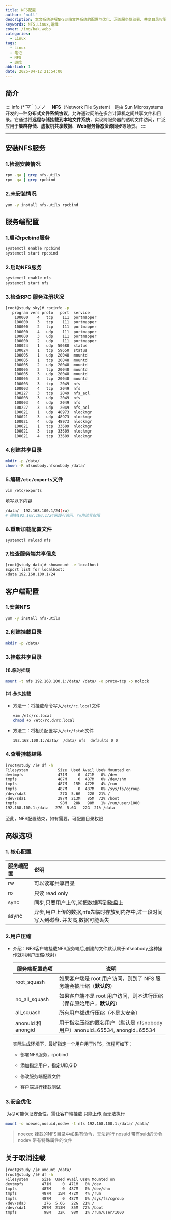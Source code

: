 ```yaml
---
title: NFS配置
author: 'null'
description: 本文系统讲解NFS网络文件系统的配置与优化，涵盖服务端部署、共享目录权限设置、客户端挂载方法，以及用户压缩（root_squash/all_squash）、安全挂载选项（noexec/nosuid）等高级配置。通过实战步骤演示如何实现跨服务器文件共享，特别强调生产环境中的权限控制与数据安全策略，为集群存储、虚拟机共享等场景提供可靠解决方案。
keywords: NFS,Linux,运维
cover: /img/bak.webp
categories:
  - Linux
tags:
  - Linux
  - 笔记
  - NFS
  - 运维
abbrlink: 1
date: 2025-04-12 21:54:00
---
```

## 简介

:::: info (*´▽｀)ノノ
   &nbsp;&nbsp;&nbsp;&nbsp;**NFS**（Network File System） 是由 Sun Microsystems 开发的一种**分布式文件系统协议**，允许通过网络在多台计算机之间共享文件和目录。它通过将**远程存储挂载到本地文件系统**，实现跨服务器的透明文件访问，广泛应用于**集群存储**、**虚拟机共享数据**、**Web服务静态资源同步**等场景。
::::

---------------------------------------------------------------------------------------------------------------------------------------
## 安装NFS服务

### 1.检测安装情况
```bash
rpm -qa | grep nfs-utils
rpm -qa | grep rpcbind
```
### 2.未安装情况
```bash
yum -y install nfs-utils rpcbind
```
## 服务端配置
### 1.启动rpcbind服务
```bash
systemctl enable rpcbind
systemctl start rpcbind
```
### 2.启动NFS服务
```bash
systemctl enable nfs
systemctl start nfs
```
### 3.检查RPC 服务注册状况
```bash
[root@study sky]# rpcinfo -p
   program vers proto   port  service
    100000    4   tcp    111  portmapper
    100000    3   tcp    111  portmapper
    100000    2   tcp    111  portmapper
    100000    4   udp    111  portmapper
    100000    3   udp    111  portmapper
    100000    2   udp    111  portmapper
    100024    1   udp  50680  status
    100024    1   tcp  59650  status
    100005    1   udp  20048  mountd
    100005    1   tcp  20048  mountd
    100005    2   udp  20048  mountd
    100005    2   tcp  20048  mountd
    100005    3   udp  20048  mountd
    100005    3   tcp  20048  mountd
    100003    3   tcp   2049  nfs
    100003    4   tcp   2049  nfs
    100227    3   tcp   2049  nfs_acl
    100003    3   udp   2049  nfs
    100003    4   udp   2049  nfs
    100227    3   udp   2049  nfs_acl
    100021    1   udp  48973  nlockmgr
    100021    3   udp  48973  nlockmgr
    100021    4   udp  48973  nlockmgr
    100021    1   tcp  33609  nlockmgr
    100021    3   tcp  33609  nlockmgr
    100021    4   tcp  33609  nlockmgr
```
### 4.创建共享目录
```bash
mkdir -p /data/
chown -R nfsnobody.nfsnobody /data/
```
### 5.编辑`/etc/exports`文件
```bash
vim /etc/exports
```
填写以下内容
```bash
/data/  192.168.100.1/24(rw)
# 限制192.168.100.1/24网段可访问，rw为读写权限
```
### 6.重新加载配置文件
```
systemctl reload nfs
```
### 7.检查服务端共享信息
```bash
[root@study data]# showmount -e localhost
Export list for localhost:
/data 192.168.100.1/24
```
## 客户端配置
### 1.安装NFS
```bash
yum -y install nfs-utils
```
### 2.创建挂载目录
```bash
mkdir -p /data/
```
### 3.挂载共享目录
#### (1).临时挂载
```bash
mount -t nfs 192.168.100.1:/data/ /data/ -o proto=tcp -o nolock
```
#### (2).永久挂载
- 方法一：将挂载命令写入`/etc/rc.local`文件
  ```bash
  vim /etc/rc.local
  chmod +x /etc/rc.d/rc.local
  ```
- 方法二：将相关配置写入`/etc/fstab`文件
  ```bash
  192.168.100.1:/data/  /data/ nfs  defaults 0 0
  ```
### 4.查看挂载结果
```bash
[root@study /]# df -h
Filesystem             Size  Used Avail Use% Mounted on
devtmpfs               471M     0  471M   0% /dev
tmpfs                  487M     0  487M   0% /dev/shm
tmpfs                  487M   15M  472M   4% /run
tmpfs                  487M     0  487M   0% /sys/fs/cgroup
/dev/sda3               27G  5.6G   22G  21% /
/dev/sda1              297M  213M   85M  72% /boot
tmpfs                   98M   28K   98M   1% /run/user/1000
192.168.100.1:/data   27G  5.6G   22G  21% /data
```
至此，NFS配置结束，如有需要，可配置目录权限

## 高级选项

### 1. 核心配置

| 服务端配置 | 说明                                                         |
| :--------- | :----------------------------------------------------------- |
| rw         | 可以读写共享目录                                             |
| ro         | 只读 read only                                               |
| sync       | 同步,只要用户上传,就把数据写到磁盘上                         |
| async      | 异步,用户上传的数据,nfs先临时存放到内存中,过一段时间写入到磁盘. 并发高,数据可能丢失 |

### 2.用户压缩

- 介绍：NFS客户端挂载NFS服务端后,创建的文件默认属于nfsnobody,这种操作就叫用户压缩(映射)

  | 服务端配置选项     | 说明                                                         |
  | ------------------ | ------------------------------------------------------------ |
  | root_squash        | 如果客户端是 root 用户访问，则到了 NFS 服务端会被压缩（**默认的**） |
  | no_all_squash      | 如果客户端不是 root 用户访问，则不进行压缩（保存原始用户，**默认的**） |
  | all_squash         | 所有用户都进行压缩（不是太安全）                             |
  | anonuid 和 anongid | 用于指定压缩的匿名用户（默认是 nfsnobody 用户）anonuid=65534, anongid=65534 |

  实际生成环境下，最好指定一个用户用于NFS，流程可如下：

  - 部署NFS服务，rpcbind

  - 添加指定用户，指定UID,GID

  - 修改服务端配置文件

  - 客户端进行挂载测试

### 3.安全优化

​	为尽可能保证安全性，需让客户端挂载 只能上传,而无法执行
 ```bash
 mount -o noexec,nosuid,nodev -t nfs 192.168.100.1:/data/ /data/
 ```
> noexec 挂载的NFS目录中如果有命令，无法运行
> nosuid 带有suid的命令
> nodev 带有特殊属性的文件

## 关于取消挂载
```bash
[root@study /]# umount /data/
[root@study /]# df -h
Filesystem      Size  Used Avail Use% Mounted on
devtmpfs        471M     0  471M   0% /dev
tmpfs           487M     0  487M   0% /dev/shm
tmpfs           487M   15M  472M   4% /run
tmpfs           487M     0  487M   0% /sys/fs/cgroup
/dev/sda3        27G  5.6G   22G  21% /
/dev/sda1       297M  213M   85M  72% /boot
tmpfs            98M   32K   98M   1% /run/user/1000
```

